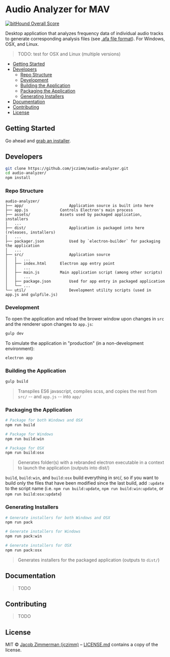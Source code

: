 # Audio Analyzer for MAV

[![bitHound Overall Score](https://www.bithound.io/projects/badges/df793470-b26d-11e5-9547-3de35bd1f61d/score.svg)](https://www.bithound.io/github/jczimm/audio-analyzer)
<!-- uncomment once public
[![dependencies status](https://img.shields.io/david/jczimm/audio-analyzer.svg)](https://www.bithound.io/github/jczimm/audio-analyzer/master/dependencies/npm)
[![dev dependencies status](https://img.shields.io/david/dev/jczimm/audio-analyzer.svg)](https://www.bithound.io/github/jczimm/audio-analyzer/master/dependencies/npm)
{travis badge}
-->


Desktop application that analyzes frequency data of individual audio tracks to generate corresponding analysis files (see [.afa file format](https://github.com/jczimm/afa-file)).  For Windows, OSX, and Linux.

> TODO: test for OSX and Linux (multiple versions)

<!-- START doctoc generated TOC please keep comment here to allow auto update -->
<!-- DON'T EDIT THIS SECTION, INSTEAD RE-RUN doctoc TO UPDATE -->


- [Getting Started](#getting-started)
- [Developers](#developers)
  - [Repo Structure](#repo-structure)
  - [Development](#development)
  - [Building the Application](#building-the-application)
  - [Packaging the Application](#packaging-the-application)
  - [Generating Installers](#generating-installers)
- [Documentation](#documentation)
- [Contributing](#contributing)
- [License](#license)

<!-- END doctoc generated TOC please keep comment here to allow auto update -->

## Getting Started

Go ahead and [grab an installer](https://github.com/jczimm/audio-analyzer/releases).

## Developers

```sh
git clone https://github.com/jczimm/audio-analyzer.git
cd audio-analyzer/
npm install
```

### Repo Structure

```
audio-analyzer/
├── app/					Application source is built into here
├── app.js				Controls Electron's main process
├── assets/				Assets used by packaged application, installers
│   ...
├── dist/					Application is packaged into here (releases, installers)
│   ...
├── packager.json			Used by `electron-builder` for packaging the application 
│   ...
├── src/					Application source
│   │   ...
│   ├── index.html		Electron app entry point
│   │   ...
│   ├── main.js			Main application script (among other scripts)
│   │   ...
│   ├── package.json		Used for app entry in packaged application
│   └── ...
└── util/					Development utility scripts (used in app.js and gulpfile.js)
```

### Development

To open the application and reload the brower window upon changes in `src` and the renderer upon changes to `app.js`:

```sh
gulp dev
```

To simulate the application in "production" (in a non-development environment):

```sh
electron app
```

### Building the Application

```sh
gulp build
```

> Transpiles ES6 javascript, compiles scss, and copies the rest from `src/` -- and `app.js` -- into `app/`

### Packaging the Application 

```sh
# Package for both Windows and OSX
npm run build

# Package for Windows
npm run build:win

# Package for OSX
npm run build:osx
```

> Generates folder(s) with a rebranded electron executable in a context to launch the application (outputs into dist/)


`build`, `build:win`, and `build:osx` build everything in src/, so if you want to build only the files that have been modified since the last build, add `:update` to the script name (i.e. `npm run build:update`, `npm run build:win:update`, or `npm run build:osx:update`)


[//]: # (**Note:** Windows does not support packaging the app for OSX as it involves symlinks, which Windows cannot create.)


### Generating Installers

```sh
# Generate installers for both Windows and OSX
npm run pack

# Generate installers for Windows
npm run pack:win

# Generate installers for OSX
npm run pack:osx
```

> Generates installers for the packaged application (outputs to `dist/`)


## Documentation

> TODO


## Contributing

> TODO


## License

MIT © [Jacob Zimmerman (jczimm)](http://jczimm.com) – [LICENSE.md](https://github.com/jczimm/audio-analyzer/blob/master/LICENSE.md) contains a copy of the license.
